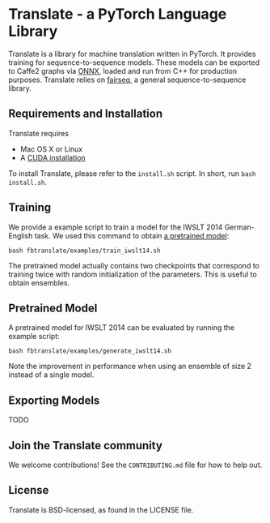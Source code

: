 # Translate - a PyTorch Language Library

Translate is a library for machine translation written in PyTorch. It provides training for sequence-to-sequence models. These models can be exported to Caffe2 graphs via [ONNX](https://onnx.ai/), loaded and run from C++ for production purposes. Translate relies on [fairseq](https://github.com/facebookresearch/fairseq-py), a general sequence-to-sequence library.

## Requirements and Installation

Translate requires
* Mac OS X or Linux
* A [CUDA installation](https://docs.nvidia.com/cuda/)

To install Translate, please refer to the `install.sh` script. In short, run `bash install.sh`.

## Training

We provide a example script to train a model for the IWSLT 2014 German-English task. We used this command to obtain [a pretrained model](https://download.pytorch.org/models/translate/iwslt14/model.tar.gz):

```
bash fbtranslate/examples/train_iwslt14.sh
```

The pretrained model actually contains two checkpoints that correspond to training twice with random initialization of the parameters. This is useful to obtain ensembles.

## Pretrained Model

A pretrained model for IWSLT 2014 can be evaluated by running the example script:

```
bash fbtranslate/examples/generate_iwslt14.sh
```

Note the improvement in performance when using an ensemble of size 2 instead of a single model.

## Exporting Models

TODO

## Join the Translate community

We welcome contributions! See the `CONTRIBUTING.md` file for how to help out.

## License
Translate is BSD-licensed, as found in the LICENSE file.
